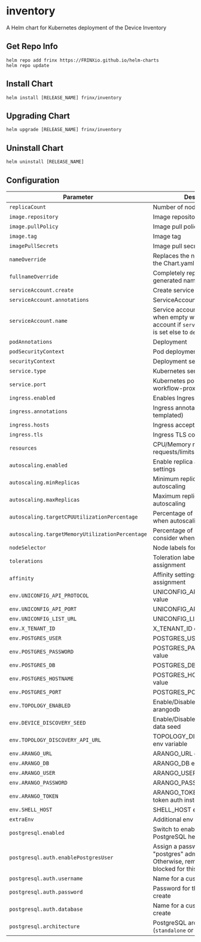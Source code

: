 # inventory

A Helm chart for Kubernetes deployment of the Device Inventory

## Get Repo Info

```console
helm repo add frinx https://FRINXio.github.io/helm-charts
helm repo update
```

## Install Chart

```console
helm install [RELEASE_NAME] frinx/inventory
```

## Upgrading Chart

```console
helm upgrade [RELEASE_NAME] frinx/inventory
```

## Uninstall Chart

```console
helm uninstall [RELEASE_NAME]
```

## Configuration

| Parameter | Description | Default |
|-----------|-------------|---------|
| `replicaCount` | Number of nodes | `1` |
| `image.repository` | Image repository | `frinx/frinx-inventory-server` |
| `image.pullPolicy` | Image pull policy | `IfNotPresent` |
| `image.tag` | Image tag | `""` |
| `imagePullSecrets` | Image pull secrets | `[]` |
| `nameOverride` | Replaces the name of the chart in the Chart.yaml file | `""` |
| `fullnameOverride` |  Completely replaces the generated name | `""` |
| `serviceAccount.create` | Create service account | `true` |
| `serviceAccount.annotations` | ServiceAccount annotations | `{}` |
| `serviceAccount.name` | Service account name to use, when empty will be set to created account if `serviceAccount.create` is set else to `default` | `""` |
| `podAnnotations` | Deployment | `{}` |
| `podSecurityContext` | Pod deployment securityContext | `{}` |
| `securityContext` | Deployment securityContext | See [values.yaml](https://github.com/FRINXio/helm-charts/blob/main/charts/inventory/values.yaml) |
| `service.type` | Kubernetes service type | `ClusterIP` |
| `service.port` | Kubernetes port where workflow-proxy is exposed | `8000` |
| `ingress.enabled` | Enables Ingress | `false` |
| `ingress.annotations` | Ingress annotations (values are templated) | `{}` |
| `ingress.hosts` | Ingress accepted hostnames  | `[]` |
| `ingress.tls` | Ingress TLS configuration | `[]` |
| `resources` | CPU/Memory resource requests/limits | `{}` |
| `autoscaling.enabled` | Enable replica autoscaling settings | `false` |
| `autoscaling.minReplicas` | Minimum replicas for the pod autoscaling | `1` |
| `autoscaling.maxReplicas` | Maximum replicas for the pod autoscaling | `100` |
| `autoscaling.targetCPUUtilizationPercentage` | Percentage of CPU to consider when autoscaling | `80` |
| `autoscaling.targetMemoryUtilizationPercentage` | Percentage of Memory to consider when autoscaling | |
| `nodeSelector` | Node labels for pod assignment | `{}` |
| `tolerations` | Toleration labels for pod assignment | `[]` |
| `affinity` | Affinity settings for pod assignment | `{}` |
| `env.UNICONFIG_API_PROTOCOL` | UNICONFIG_API_PROTOCOL env value | `http` |
| `env.UNICONFIG_API_PORT` | UNICONFIG_API_PORT env value | `8181` |
| `env.UNICONFIG_LIST_URL` | UNICONFIG_LIST_URL env value | `http://krakend:8080/static/list/uniconfig` |
| `env.X_TENANT_ID` | X_TENANT_ID env value | `frinx` |
| `env.POSTGRES_USER` | POSTGRES_USER env value | `postgresU` |
| `env.POSTGRES_PASSWORD` | POSTGRES_PASSWORD env value | `postgresP` |
| `env.POSTGRES_DB` | POSTGRES_DB env value | `inventory` |
| `env.POSTGRES_HOSTNAME` | POSTGRES_HOSTNAME env value | |
| `env.POSTGRES_PORT` | POSTGRES_PORT env value | `5432` |
| `env.TOPOLOGY_ENABLED` | Enable/Disable connection to arangodb | `false` |
| `env.DEVICE_DISCOVERY_SEED` | Enable/Disable device discovery data seed | `false` |
| `env.TOPOLOGY_DISCOVERY_API_URL` | TOPOLOGY_DISCOVERY_API_URL env variable | `http://topology-discovery:5000/api/data` |
| `env.ARANGO_URL` | ARANGO_URL env value | `http://arangodb:8529` |
| `env.ARANGO_DB` | ARANGO_DB env value | `lldp` |
| `env.ARANGO_USER` | ARANGO_USER env value | `root` |
| `env.ARANGO_PASSWORD` | ARANGO_PASSWORD env value | `" "` |
| `env.ARANGO_TOKEN` | ARANGO_TOKEN env use bearer token auth instead of basic auth | `""` |
| `env.SHELL_HOST` | SHELL_HOST env value | `"uniconfig-controller"` |
| `extraEnv` | Additional env variables |  |
| `postgresql.enabled` | Switch to enable or disable the PostgreSQL helm chart | `true` |
| `postgresql.auth.enablePostgresUser` | Assign a password to the "postgres" admin user. Otherwise, remote access will be blocked for this user | `true` |
| `postgresql.auth.username` | Name for a custom user to create | `postgresU` |
| `postgresql.auth.password` | Password for the custom user to create | `postgresP` |
| `postgresql.auth.database` | Name for a custom database to create | `conductor` |
| `postgresql.architecture` | PostgreSQL architecture (`standalone` or `replication`) | `standalone` |
